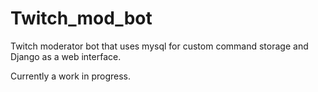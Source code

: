 # Twitch_mod_bot
Twitch moderator bot that uses mysql for custom command storage and Django as a web interface.

Currently a work in progress.

